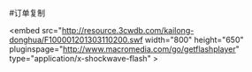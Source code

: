 #订单复制

<embed src="http://resource.3cwdb.com/kailong-donghua/F100001201303110200.swf width="800" height="650"  pluginspage="http://www.macromedia.com/go/getflashplayer" 
type="application/x-shockwave-flash" ></embed>

